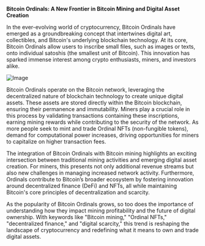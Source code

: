 **Bitcoin Ordinals: A New Frontier in Bitcoin Mining and Digital Asset Creation**

In the ever-evolving world of cryptocurrency, Bitcoin Ordinals have emerged as a groundbreaking concept that intertwines digital art, collectibles, and Bitcoin's underlying blockchain technology. At its core, Bitcoin Ordinals allow users to inscribe small files, such as images or texts, onto individual satoshis (the smallest unit of Bitcoin). This innovation has sparked immense interest among crypto enthusiasts, miners, and investors alike.

![Image](https://github.com/user-attachments/assets/b8266eee-691e-4ee1-99ef-bfa10d234fd4)

Bitcoin Ordinals operate on the Bitcoin network, leveraging the decentralized nature of blockchain technology to create unique digital assets. These assets are stored directly within the Bitcoin blockchain, ensuring their permanence and immutability. Miners play a crucial role in this process by validating transactions containing these inscriptions, earning mining rewards while contributing to the security of the network. As more people seek to mint and trade Ordinal NFTs (non-fungible tokens), demand for computational power increases, driving opportunities for miners to capitalize on higher transaction fees.

The integration of Bitcoin Ordinals with Bitcoin mining highlights an exciting intersection between traditional mining activities and emerging digital asset creation. For miners, this presents not only additional revenue streams but also new challenges in managing increased network activity. Furthermore, Ordinals contribute to Bitcoin’s broader ecosystem by fostering innovation around decentralized finance (DeFi) and NFTs, all while maintaining Bitcoin's core principles of decentralization and scarcity.

As the popularity of Bitcoin Ordinals grows, so too does the importance of understanding how they impact mining profitability and the future of digital ownership. With keywords like "Bitcoin mining," "Ordinal NFTs," "decentralized finance," and "digital scarcity," this trend is reshaping the landscape of cryptocurrency and redefining what it means to own and trade digital assets.